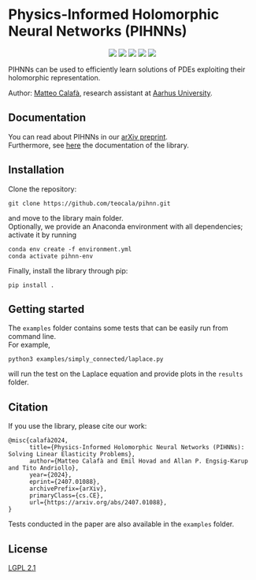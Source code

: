 Physics-Informed Holomorphic Neural Networks (PIHNNs)
====================================================
<p align="center">
<a href="https://github.com/teocala/pihnn/actions"><img src="https://github.com/teocala/pihnn/actions/workflows/actions.yml/badge.svg" /></a>
<a href="https://github.com/teocala/pihnn"><img src="https://matteocalafa.com/badges/PIHNN-version.svg" /></a>
<a href="https://matteocalafa.com/PIHNN"><img src="https://matteocalafa.com/badges/PIHNN-doc.svg" /></a>
<a href="https://arxiv.org/abs/2407.01088"><img src="https://matteocalafa.com/badges/PIHNN-cite.svg" /></a>
<a href="https://www.gnu.org/licenses/old-licenses/lgpl-2.1.html"><img src="https://matteocalafa.com/badges/PIHNN-license.svg" /></a>
</p>

PIHNNs can be used to efficiently learn solutions of PDEs exploiting their holomorphic representation.  

Author: [Matteo Calafà](https://matteocalafa.com/), research assistant at [Aarhus University](https://mpe.au.dk/en/).

Documentation
--------------
You can read about PIHNNs in our [arXiv preprint](https://arxiv.org/abs/2407.01088).  
Furthermore, see [here](https://matteocalafa.com/PIHNN) the documentation of the library.

Installation
-------------
Clone the repository:
```
git clone https://github.com/teocala/pihnn.git
```
and move to the library main folder.  
Optionally, we provide an Anaconda environment with all dependencies; activate it by running
```
conda env create -f environment.yml
conda activate pihnn-env
```
Finally, install the library through pip:
```
pip install .
```

Getting started
---------------
The `examples` folder contains some tests that can be easily run from command line.  
For example, 
```
python3 examples/simply_connected/laplace.py
```
will run the test on the Laplace equation and provide plots in the `results` folder.


Citation
---------
If you use the library, please cite our work:
```
@misc{calafà2024,
      title={Physics-Informed Holomorphic Neural Networks (PIHNNs): Solving Linear Elasticity Problems}, 
      author={Matteo Calafà and Emil Hovad and Allan P. Engsig-Karup and Tito Andriollo},
      year={2024},
      eprint={2407.01088},
      archivePrefix={arXiv},
      primaryClass={cs.CE},
      url={https://arxiv.org/abs/2407.01088}, 
}
```
Tests conducted in the paper are also available in the `examples` folder.

License
-------------
[LGPL 2.1](https://www.gnu.org/licenses/old-licenses/lgpl-2.1.html)

